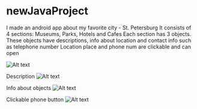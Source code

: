# newJavaProject
I made an android app about my favorite city - St. Petersburg
It consists of 4 sections: Museums, Parks, Hotels and Cafes
Each section has 3 objects. These objects have descriptions, info about location and contact info such as telephone number
Location place and phone num are clickable and can open

![Alt text](https://i.imgur.com/A5FKUkr.jpg)

Description
![Alt text](https://i.imgur.com/d3nzVME.png)

Info about objects
![Alt text](https://i.imgur.com/xoLNTPL.png)

Clickable phone button
![Alt text](https://i.imgur.com/xoLNTPL.png)
